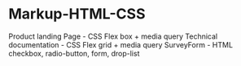 # Markup-HTML-CSS

Product landing Page - CSS Flex box + media query
Technical documentation - CSS Flex grid + media query
SurveyForm - HTML checkbox, radio-button, form, drop-list
